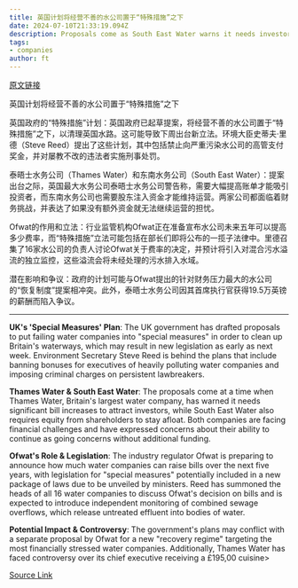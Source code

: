 ```yaml
---
title: 英国计划将经营不善的水公司置于“特殊措施”之下
date: 2024-07-10T21:33:19.094Z
description: Proposals come as South East Water warns it needs investors to put more money into the business
tags: 
- companies
author: ft
---
```


[原文链接](https://ft.com/content/e9c3af76-8ae0-4830-b53b-ef9b426285ae)

英国计划将经营不善的水公司置于“特殊措施”之下

英国政府的“特殊措施”计划：英国政府已起草提案，将经营不善的水公司置于“特殊措施”之下，以清理英国水路。这可能导致下周出台新立法。环境大臣史蒂夫·里德（Steve Reed）提出了这些计划，其中包括禁止向严重污染水公司的高管支付奖金，并对屡教不改的违法者实施刑事处罚。

泰晤士水务公司（Thames Water）和东南水务公司（South East Water）：提案出台之际，英国最大水务公司泰晤士水务公司警告称，需要大幅提高账单才能吸引投资者，而东南水务公司也需要股东注入资金才能维持运营。两家公司都面临着财务挑战，并表达了如果没有额外资金就无法继续运营的担忧。

Ofwat的作用和立法：行业监管机构Ofwat正在准备宣布水公司未来五年可以提高多少费率，而“特殊措施”立法可能包括在部长们即将公布的一揽子法律中。里德召集了16家水公司的负责人讨论Ofwat关于费率的决定，并预计将引入对混合污水溢流的独立监控，这些溢流会将未经处理的污水排入水域。

潜在影响和争议：政府的计划可能与Ofwat提出的针对财务压力最大的水公司的“恢复制度”提案相冲突。此外，泰晤士水务公司因其首席执行官获得19.5万英镑的薪酬而陷入争议。

---

 **UK's 'Special Measures' Plan**: The UK government has drafted proposals to put failing water companies into "special measures" in order to clean up Britain's waterways, which may result in new legislation as early as next week. Environment Secretary Steve Reed is behind the plans that include banning bonuses for executives of heavily polluting water companies and imposing criminal charges on persistent lawbreakers.

**Thames Water & South East Water**: The proposals come at a time when Thames Water, Britain's largest water company, has warned it needs significant bill increases to attract investors, while South East Water also requires equity from shareholders to stay afloat. Both companies are facing financial challenges and have expressed concerns about their ability to continue as going concerns without additional funding.

**Ofwat's Role & Legislation**: The industry regulator Ofwat is preparing to announce how much water companies can raise bills over the next five years, with legislation for "special measures" potentially included in a new package of laws due to be unveiled by ministers. Reed has summoned the heads of all 16 water companies to discuss Ofwat's decision on bills and is expected to introduce independent monitoring of combined sewage overflows, which release untreated effluent into bodies of water.

**Potential Impact & Controversy**: The government's plans may conflict with a separate proposal by Ofwat for a new "recovery regime" targeting the most financially stressed water companies. Additionally, Thames Water has faced controversy over its chief executive receiving a £195,00 cuisine>

[Source Link](https://ft.com/content/e9c3af76-8ae0-4830-b53b-ef9b426285ae)


